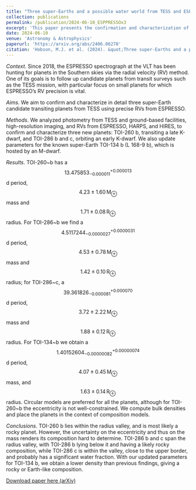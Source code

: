 ```yaml
---
title: "Three super-Earths and a possible water world from TESS and ESPRESSO"
collection: publications
permalink: /publication/2024-06-10_ESPPRESSOx3
excerpt: 'This paper presents the confirmation and characterization of TOI-260 b, a super-Earth in the radius valley; and TOI-286 b and c, a super-Earth and water world spanning the radius valley. We also update parameters for the known super-Earth TOI-134 b.'
date: 2024-06-10
venue: 'Astronomy & Astrophysics'
paperurl: 'https://arxiv.org/abs/2406.06278'
citation: 'Hobson, M.J. et al. (2024). &quot;Three super-Earths and a possible water world from TESS and ESPRESSO&quot; accepted in <i>Astronomy & Astrophysics</i>.'
---
```

*Context*. Since 2018, the ESPRESSO spectrograph at the VLT has been hunting for planets in the Southern skies via the radial velocity (RV) method. One of its goals is to follow up candidate planets from transit surveys such as the TESS mission, with particular focus on small planets for which ESPRESSO’s RV precision is vital.

*Aims*. We aim to confirm and characterize in detail three super-Earth candidate transiting planets from TESS using precise RVs from ESPRESSO.

*Methods*. We analyzed photometry from TESS and ground-based facilities, high-resolution imaging, and RVs from ESPRESSO, HARPS, and HIRES, to confirm and characterize three new planets: TOI-260 b, transiting a late K-dwarf, and TOI-286 b and c, orbiting an early K-dwarf. We also update parameters for the known super-Earth TOI-134 b (L 168-9 b), which is hosted by an M-dwarf.

*Results*. TOI-260~b has a $$13.475853^{+0.000013}_{-0.000011}$$ d period, $$4.23 \pm1.60 \,\mathrm{M_\oplus}$$ mass and $$1.71\pm0.08\,\mathrm{R_\oplus}$$ radius. For TOI-286~b we find a $$4.5117244^{+0.0000031}_{-0.0000027}$$ d period, $$4.53\pm0.78\,\mathrm{M_\oplus}$$ mass and $$1.42\pm0.10\,\mathrm{R_\oplus}$$ radius; for TOI-286~c, a $$39.361826^{+0.000070}_{-0.000081}$$ d period, $$3.72\pm2.22\,\mathrm{M_\oplus}$$ mass and $$1.88\pm 0.12\,\mathrm{R_\oplus}$$ radius. For TOI-134~b we obtain a $$1.40152604^{+0.00000074}_{-0.00000082}$$ d period, $$4.07\pm0.45\,\mathrm{M_\oplus}$$ mass, and $$1.63\pm0.14\,\mathrm{R_\oplus}$$ radius. Circular models are preferred for all the planets, although for TOI-260~b the eccentricity is not well-constrained. We compute bulk densities and place the planets in the context of composition models.

*Conclusions*. TOI-260 b lies within the radius valley, and is most likely a rocky planet. However, the uncertainty on the eccentricity and thus on
the mass renders its composition hard to determine. TOI-286 b and c span the radius valley, with TOI-286 b lying below it and having a likely
rocky composition, while TOI-286 c is within the valley, close to the upper border, and probably has a significant water fraction. With our updated
parameters for TOI-134 b, we obtain a lower density than previous findings, giving a rocky or Earth-like composition.

[Download paper here (arXiv)](https://arxiv.org/pdf/2406.06278)

